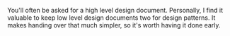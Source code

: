You'll often be asked for a high level design document. 
Personally, I find it valuable to keep low level design documents two for design patterns. 
It makes handing over that much simpler, so it's worth having it done early.